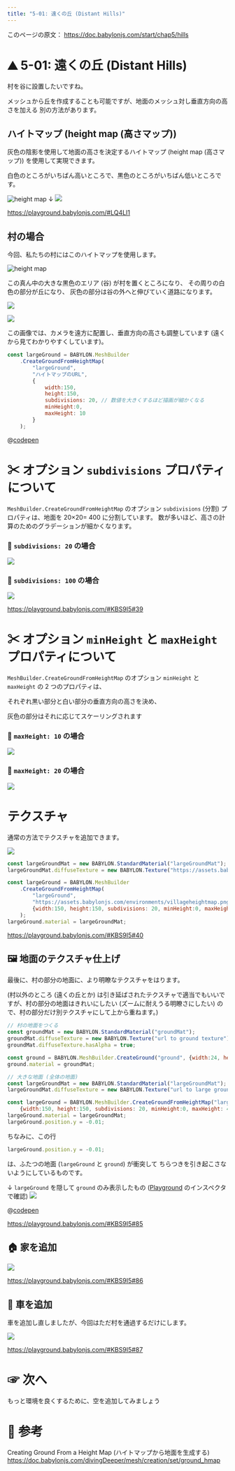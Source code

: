 ```yaml
---
title: "5-01: 遠くの丘 (Distant Hills)"
---
```


このページの原文： https://doc.babylonjs.com/start/chap5/hills

# ⛰ 5-01: 遠くの丘 (Distant Hills)

村を谷に設置したいですね。

メッシュから丘を作成することも可能ですが、地面のメッシュ対し垂直方向の高さを加える 別の方法があります。

## ハイトマップ (height map (高さマップ))

灰色の陰影を使用して地面の高さを決定するハイトマップ (height map (高さマップ)) を使用して実現できます。

白色のところがいちばん高いところで、黒色のところがいちばん低いところです。

![height map](https://doc.babylonjs.com/_next/image?url=%2Fimg%2Fhow_to%2FHeightMap%2FheightMap.png&w=1080&q=75)
↓
![](https://storage.googleapis.com/zenn-user-upload/e00469cd1207-20220429.gif)

https://playground.babylonjs.com/#LQ4LI1

## 村の場合

今回、私たちの村にはこのハイトマップを使用します。

![height map](https://doc.babylonjs.com/_next/image?url=%2Fimg%2Fgetstarted%2Fvillageheightmap.png&w=1080&q=75)


この真ん中の大きな黒色のエリア (谷) が村を置くところになり、
その周りの白色の部分が丘になり、
灰色の部分は谷の外へと伸びていく道路になります。

![](https://doc.babylonjs.com/_next/image?url=%2Fimg%2Fgetstarted%2Fvalley1.png&w=1080&q=75)


![](https://storage.googleapis.com/zenn-user-upload/04d30c6fb733-20220429.gif)

この画像では、カメラを遠方に配置し、垂直方向の高さも調整しています (遠くから見てわかりやすくしています)。

```js
const largeGround = BABYLON.MeshBuilder
    .CreateGroundFromHeightMap(
        "largeGround", 
        "ハイトマップのURL", 
        {
            width:150, 
            height:150, 
            subdivisions: 20, // 数値を大きくするほど描画が細かくなる
            minHeight:0, 
            maxHeight: 10
        }
    );
```

@[codepen](https://codepen.io/chomado/pen/eYVOVXJ)


# ✂ オプション `subdivisions` プロパティについて

`MeshBuilder.CreateGroundFromHeightMap` のオプション `subdivisions` (分割) プロパティは、地面を 20×20= 400 に分割しています。
数が多いほど、高さの計算のためのグラデーションが細かくなります。

### 👀 `subdivisions: 20` の場合

![](https://storage.googleapis.com/zenn-user-upload/89e6bdc0fd79-20220429.png)

### 👀 `subdivisions: 100` の場合

![](https://storage.googleapis.com/zenn-user-upload/046c6e27a4e9-20220429.png)

https://playground.babylonjs.com/#KBS9I5#39


# ✂ オプション `minHeight` と `maxHeight` プロパティについて

`MeshBuilder.CreateGroundFromHeightMap` のオプション `minHeight` と `maxHeight` の 2 つのプロパティは、

それぞれ黒い部分と白い部分の垂直方向の高さを決め、

灰色の部分はそれに応じてスケーリングされます

### 👀 `maxHeight: 10` の場合

![](https://storage.googleapis.com/zenn-user-upload/21445d345ec0-20220429.png)

### 👀 `maxHeight: 20` の場合

![](https://storage.googleapis.com/zenn-user-upload/f237bb5414fb-20220429.png)

# テクスチャ

通常の方法でテクスチャを追加できます。

![](https://doc.babylonjs.com/_next/image?url=%2Fimg%2Fgetstarted%2Fvalley2.png&w=1920&q=75)

```js
const largeGroundMat = new BABYLON.StandardMaterial("largeGroundMat");
largeGroundMat.diffuseTexture = new BABYLON.Texture("https://assets.babylonjs.com/environments/valleygrass.png");

const largeGround = BABYLON.MeshBuilder
    .CreateGroundFromHeightMap(
        "largeGround", 
        "https://assets.babylonjs.com/environments/villageheightmap.png", 
        {width:150, height:150, subdivisions: 20, minHeight:0, maxHeight: 10}
    );
largeGround.material = largeGroundMat;
```

https://playground.babylonjs.com/#KBS9I5#40

## 🖼 地面のテクスチャ仕上げ

最後に、村の部分の地面に、より明瞭なテクスチャをはります。

(村以外のところ (遠くの丘とか) は引き延ばされたテクスチャで適当でもいいですが、村の部分の地面はきれいにしたい (ズームに耐えうる明瞭さにしたい) ので、村の部分だけ別テクスチャにして上から重ねます。)

```js
// 村の地面をつくる
const groundMat = new BABYLON.StandardMaterial("groundMat");
groundMat.diffuseTexture = new BABYLON.Texture("url to ground texture");
groundMat.diffuseTexture.hasAlpha = true;

const ground = BABYLON.MeshBuilder.CreateGround("ground", {width:24, height:24});
ground.material = groundMat;

// 大きな地面 (全体の地面)
const largeGroundMat = new BABYLON.StandardMaterial("largeGroundMat");
largeGroundMat.diffuseTexture = new BABYLON.Texture("url to large ground texture");

const largeGround = BABYLON.MeshBuilder.CreateGroundFromHeightMap("largeGround", "url to heightmap", 
    {width:150, height:150, subdivisions: 20, minHeight:0, maxHeight: 4});
largeGround.material = largeGroundMat;
largeGround.position.y = -0.01;
```

ちなみに、この行

```js
largeGround.position.y = -0.01;
```
は、ふたつの地面 (`largeGround` と `ground`) が衝突して ちらつきを引き起こさないようにしているものです。

↓ `largeGround` を隠して `ground` のみ表示したもの ([Playground](https://playground.babylonjs.com/#KBS9I5#85) のインスペクタで確認)
![](https://storage.googleapis.com/zenn-user-upload/69f1d3a07bfc-20220429.png)


@[codepen](https://codepen.io/chomado/pen/KKQPeLP)

https://playground.babylonjs.com/#KBS9I5#85

## 🏠 家を追加

![](https://storage.googleapis.com/zenn-user-upload/f0fcbba76f81-20220429.gif)

https://playground.babylonjs.com/#KBS9I5#86

## 🚙 車を追加

車を追加し直しましたが、今回はただ村を通過するだけにします。

![](https://storage.googleapis.com/zenn-user-upload/334b2e3c980b-20220429.gif)

https://playground.babylonjs.com/#KBS9I5#87

# ☞ 次へ

もっと環境を良くするために、空を追加してみましょう

# 👀 参考

Creating Ground From a Height Map (ハイトマップから地面を生成する)
https://doc.babylonjs.com/divingDeeper/mesh/creation/set/ground_hmap